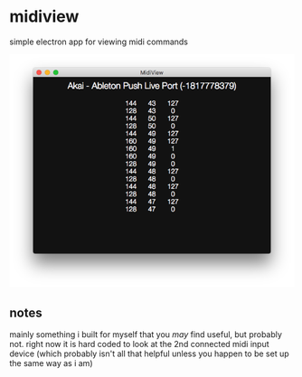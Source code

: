 # midiview

simple electron app for viewing midi commands

![screen shot](/assets/screen.png?raw=true)

## notes

mainly something i built for myself that you _may_ find useful, but probably
not. right now it is hard coded to look at the 2nd connected midi input device
(which probably isn't all that helpful unless you happen to be set up the same
way as i am)
